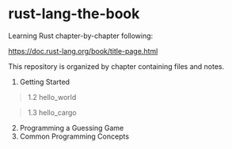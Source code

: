 # rust-lang-the-book

Learning Rust chapter-by-chapter following:

https://doc.rust-lang.org/book/title-page.html

This repository is organized by chapter containing files and notes.

1. Getting Started
> 1.2 hello_world

> 1.3 hello_cargo
2. Programming a Guessing Game
3. Common Programming Concepts
